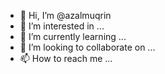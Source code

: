 - 👋 Hi, I’m @azalmuqrin
- 👀 I’m interested in ...
- 🌱 I’m currently learning ...
- 💞️ I’m looking to collaborate on ...
- 📫 How to reach me ...

<!---
azalmuqrin/azalmuqrin is a ✨ special ✨ repository because its `README.md` (this file) appears on your GitHub profile.
You can click the Preview link to take a look at your changes.
--->
